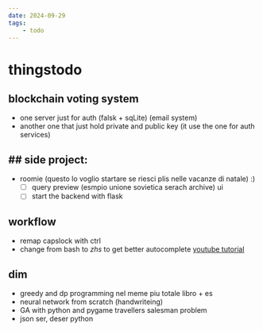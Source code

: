 ```yaml
---
date: 2024-09-29 
tags: 
    - todo
---
```


# thingstodo

## blockchain voting system
- one server just for auth (falsk + sqLite) (email system)
- another one that just hold private and public key (it use the one for auth services)

## ## side project:
- roomie  (questo lo voglio startare se riesci plis nelle vacanze di natale) :)
    - [ ] query preview (esmpio unione sovietica serach archive) ui
    - [ ] start the backend with flask

## workflow

- remap capslock with ctrl
- change from bash to *zhs* to get better autocomplete [youtube tutorial](https://youtu.be/ud7YxC33Z3w?feature=shared) 

## dim
- greedy and dp programming nel meme piu totale libro + es
- neural network from scratch (handwriteing)
- GA with python and pygame travellers salesman problem
- json ser, deser python

